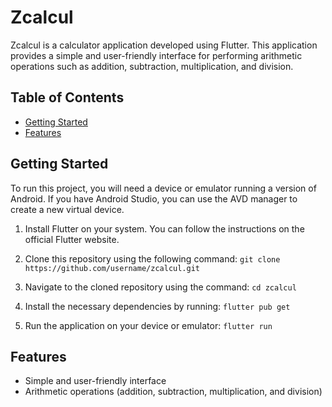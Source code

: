 # Zcalcul

Zcalcul is a calculator application developed using Flutter. This application provides a simple and user-friendly interface for performing arithmetic operations such as addition, subtraction, multiplication, and division.

## Table of Contents

- [Getting Started](#getting-started)
- [Features](#features)

## Getting Started

To run this project, you will need a device or emulator running a version of Android. If you have Android Studio, you can use the AVD manager to create a new virtual device.

1. Install Flutter on your system. You can follow the instructions on the official Flutter website.

2. Clone this repository using the following command: ```git clone https://github.com/username/zcalcul.git```

3. Navigate to the cloned repository using the command: ```cd zcalcul```

4. Install the necessary dependencies by running: ```flutter pub get```

5. Run the application on your device or emulator: ```flutter run```


## Features

- Simple and user-friendly interface
- Arithmetic operations (addition, subtraction, multiplication, and division)


